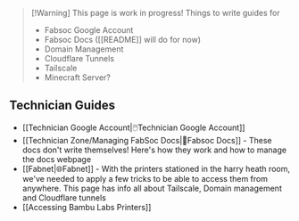 
> [!Warning] This page is work in progress!
> Things to write guides for
> - Fabsoc Google Account
> - Fabsoc Docs ([[README]] will do for now)
> - Domain Management
> - Cloudflare Tunnels
> - Tailscale
> - Minecraft Server? 

## Technician Guides
- [[Technician Google Account|🖱️Technician Google Account]]
- [[Technician Zone/Managing FabSoc Docs|📖Fabsoc Docs]] - These docs don't write themselves! Here's how they work and how to manage the docs webpage
- [[Fabnet|🌐Fabnet]] - With the printers stationed in the harry heath room, we've needed to apply a few tricks to be able to access them from anywhere. This page has info all about Tailscale, Domain management and Cloudflare tunnels
- [[Accessing Bambu Labs Printers]]


